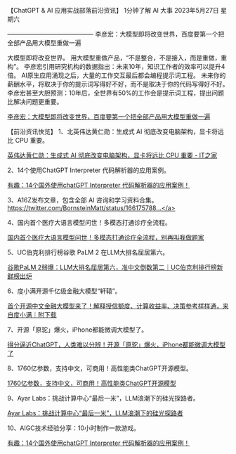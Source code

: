 【ChatGPT &amp; AI 应用实战部落前沿资讯】
1分钟了解 AI 大事
2023年5月27日  星期六

——————————————
李彦宏：大模型即将改变世界，百度要第一个把全部产品用大模型重做一遍

大模型即将改变世界。
用大模型重做产品，“不是整合，不是接入，而是重做，重构”。
李彦宏引用研究机构的数据指出：未来10年，知识工作者的效率可以提升4倍。
AI原生应用涌现之后，大量的工作交互最后都会编程提示词工程。
未来你的薪酬水平，将取决于你的提示词写得好不好，而不是取决于你的代码写得好不好。
李彦宏甚至大胆预测：10年后，全世界有50%的工作会是提示词工程，提出问题比解决问题更重要。

<a class="link-of-topic" href="https://mp.weixin.qq.com/s/V0CfHfUKViCRUulrUwAGCg" title="李彦宏：大模型即将改变世界，百度要第一个把全部产品用大模型重做一遍" target="_blank">李彦宏：大模型即将改变世界，百度要第一个把全部产品用大模型重做一遍</a>



【前沿资讯快览】
1、北英伟达黄仁勋：生成式 AI 彻底改变电脑架构，显卡将远比 CPU 重要。

<a class="link-of-topic" href="https://www.ithome.com/0/695/551.htm" title="英伟达黄仁勋：生成式 AI 彻底改变电脑架构，显卡将远比 CPU 重要 - IT之家" target="_blank">英伟达黄仁勋：生成式 AI 彻底改变电脑架构，显卡将远比 CPU 重要 - IT之家</a>


2、14个使用ChatGPT Interpreter 代码解析器的应用案例。    

<a class="link-of-topic" href="https://mp.weixin.qq.com/s/cUJkO0sEDTSNFUCth4qf3A" title="有趣：14个国外使用chatGPT  Interpreter 代码解析器的应用案例！" target="_blank">有趣：14个国外使用chatGPT  Interpreter 代码解析器的应用案例！</a>



3、A16Z发布文章，包含全部 AI 咨询和学习资料合集。
<a class="link-of-topic" href="https://twitter.com/BornsteinMatt/status/1661757881463746562" title="https://twitter.com/BornsteinMatt/status/166175788..." target="_blank">https://twitter.com/BornsteinMatt/status/166175788...</a>



4、国内首个医疗大语言模型问世！多模态打通诊疗全流程。

<a class="link-of-topic" href="https://mp.weixin.qq.com/s/wDVT4Z29eggGjiyKvhHoVQ" title="国内首个医疗大语言模型问世！多模态打通诊疗全流程，别再叫我做题家" target="_blank">国内首个医疗大语言模型问世！多模态打通诊疗全流程，别再叫我做题家</a>    



5、UC伯克利排行榜谷歌 PaLM 2 在LLM大排名屈居第六。

<a class="link-of-topic" href="https://mp.weixin.qq.com/s/iKARHNklT7gPr8xIR0wAgg" title="谷歌PaLM 2弱爆：LLM大排名屈居第六，准中文倒数第二｜UC伯克利排行榜新鲜榜出炉" target="_blank">谷歌PaLM 2弱爆：LLM大排名屈居第六，准中文倒数第二｜UC伯克利排行榜新鲜榜出炉</a>    



6、度小满开源千亿级金融大模型“轩辕”。

<a class="link-of-topic" href="https://mp.weixin.qq.com/s/cQ72KvOhYf6Cojzn2l35dQ" title="首个开源中文金融大模型来了！解释授信额度、计算收益率、决策参考样样通，来自度小满｜附下载" target="_blank">首个开源中文金融大模型来了！解释授信额度、计算收益率、决策参考样样通，来自度小满｜附下载</a>



7、开源「原驼」爆火，iPhone都能微调大模型了。

<a class="link-of-topic" href="https://mp.weixin.qq.com/s/VPoITOHY9AXy5lxT3BzXpg" title="得分逼近ChatGPT，人类难以分辨！开源「原驼」爆火，iPhone都能微调大模型了" target="_blank">得分逼近ChatGPT，人类难以分辨！开源「原驼」爆火，iPhone都能微调大模型了</a>   



8、1760亿参数，支持中文，可商用！高性能类ChatGPT开源模型。

<a class="link-of-topic" href="https://mp.weixin.qq.com/s/maqqdc8UOOrrDmMKsbFOhQ" title="1760亿参数，支持中文，可商用！高性能类ChatGPT开源模型" target="_blank">1760亿参数，支持中文，可商用！高性能类ChatGPT开源模型</a>



9、Ayar Labs：挑战计算中心“最后一米”，LLM浪潮下的硅光探路者。

<a class="link-of-topic" href="https://mp.weixin.qq.com/s/7-nQLvS8Od2TXinFnpmf8g" title="Ayar Labs：挑战计算中心“最后一米”，LLM浪潮下的硅光探路者" target="_blank">Ayar Labs：挑战计算中心“最后一米”，LLM浪潮下的硅光探路者</a>   



10、AIGC技术经验分享：10小时制作一款游戏。

<a class="link-of-topic" href="https://mp.weixin.qq.com/s/cUJkO0sEDTSNFUCth4qf3A" title="有趣：14个国外使用chatGPT  Interpreter 代码解析器的应用案例！" target="_blank">有趣：14个国外使用chatGPT  Interpreter 代码解析器的应用案例！</a>    






